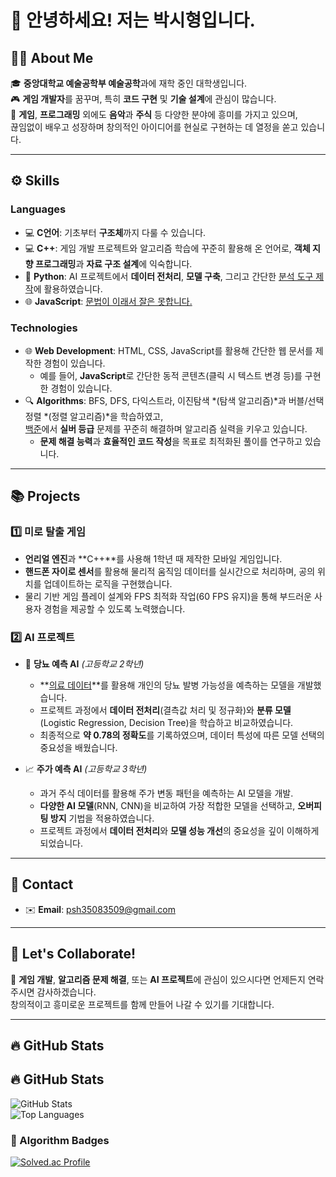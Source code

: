 # 👋 안녕하세요! 저는 박시형입니다.  

## 🧑‍💻 About Me  
🎓 **중앙대학교 예술공학부 예술공학**과에 재학 중인 대학생입니다.  
🎮 **게임 개발자**를 꿈꾸며, 특히 **코드 구현** 및 **기술 설계**에 관심이 많습니다.  
🎵 **게임**, **프로그래밍** 외에도 **음악**과 **주식** 등 다양한 분야에 흥미를 가지고 있으며,  
끊임없이 배우고 성장하며 창의적인 아이디어를 현실로 구현하는 데 열정을 쏟고 있습니다.  

---

## ⚙️ Skills  

### **Languages**  
- 💻 **C언어**: 기초부터 **구조체**까지 다룰 수 있습니다.
- 💻 **C++**: 게임 개발 프로젝트와 알고리즘 학습에 꾸준히 활용해 온 언어로, **객체 지향 프로그래밍**과 **자료 구조 설계**에 익숙합니다.  
- 🐍 **Python**: AI 프로젝트에서 **데이터 전처리**, **모델 구축**, 그리고 간단한 [분석 도구 제작](https://matplotlib.org/)에 활용하였습니다.  
- 🌐 **JavaScript**: [문법이 이래서 잘은 못합니다.](https://miro.medium.com/v2/resize:fit:706/1*Zk-LFN8_AtzNqJGj0Q84Pw.png)  

### **Technologies**  
- 🌐 **Web Development**: HTML, CSS, JavaScript를 활용해 간단한 웹 문서를 제작한 경험이 있습니다.  
  - 예를 들어, **JavaScript**로 간단한 동적 콘텐츠(클릭 시 텍스트 변경 등)를 구현한 경험이 있습니다.  
- 🔍 **Algorithms**: BFS, DFS, 다익스트라, 이진탐색 *(탐색 알고리즘)*과 버블/선택 정렬 *(정렬 알고리즘)*을 학습하였고,  
  [백준](https://www.acmicpc.net)에서 **실버 등급** 문제를 꾸준히 해결하며 알고리즘 실력을 키우고 있습니다.  
  - **문제 해결 능력**과 **효율적인 코드 작성**을 목표로 최적화된 풀이를 연구하고 있습니다.  


---

## 📚 Projects  

### 1️⃣ **미로 탈출 게임**  
- **언리얼 엔진**과 **C++**를 사용해 1학년 때 제작한 모바일 게임입니다.  
- **핸드폰 자이로 센서**를 활용해 물리적 움직임 데이터를 실시간으로 처리하며, 공의 위치를 업데이트하는 로직을 구현했습니다.  
- 물리 기반 게임 플레이 설계와 FPS 최적화 작업(60 FPS 유지)을 통해 부드러운 사용자 경험을 제공할 수 있도록 노력했습니다.  

### 2️⃣ **AI 프로젝트**  
- 🤖 **당뇨 예측 AI** *(고등학교 2학년)*  
  - **[의료 데이터](https://www.kaggle.com/datasets/uciml/pima-indians-diabetes-database)**를 활용해 개인의 당뇨 발병 가능성을 예측하는 모델을 개발했습니다.  
  - 프로젝트 과정에서 **데이터 전처리**(결측값 처리 및 정규화)와 **분류 모델**(Logistic Regression, Decision Tree)을 학습하고 비교하였습니다.  
  - 최종적으로 **약 0.78의 정확도**를 기록하였으며, 데이터 특성에 따른 모델 선택의 중요성을 배웠습니다.
    
- 📈 **주가 예측 AI** *(고등학교 3학년)*  
  - 과거 주식 데이터를 활용해 주가 변동 패턴을 예측하는 AI 모델을 개발.  
  - **다양한 AI 모델**(RNN, CNN)을 비교하여 가장 적합한 모델을 선택하고, **오버피팅 방지** 기법을 적용하였습니다.  
  - 프로젝트 과정에서 **데이터 전처리**와 **모델 성능 개선**의 중요성을 깊이 이해하게 되었습니다.
---

## 📧 Contact  
- ✉️ **Email**: psh35083509@gmail.com  

---

## 🤝 Let's Collaborate!  
👥 **게임 개발**, **알고리즘 문제 해결**, 또는 **AI 프로젝트**에 관심이 있으시다면 언제든지 연락 주시면 감사하겠습니다.  
창의적이고 흥미로운 프로젝트를 함께 만들어 나갈 수 있기를 기대합니다.  

---

## 🔥 GitHub Stats  
## 🔥 GitHub Stats  
![GitHub Stats](https://github-readme-stats.vercel.app/api?username=padio514&show_icons=true&theme=radical)  
![Top Languages](https://github-readme-stats.vercel.app/api/top-langs/?username=padio514&layout=compact&theme=radical)  

### 🌟 Algorithm Badges  
[![Solved.ac Profile](http://mazassumnida.wtf/api/v2/generate_badge?boj=padio31616)](https://solved.ac/padio31616)  


